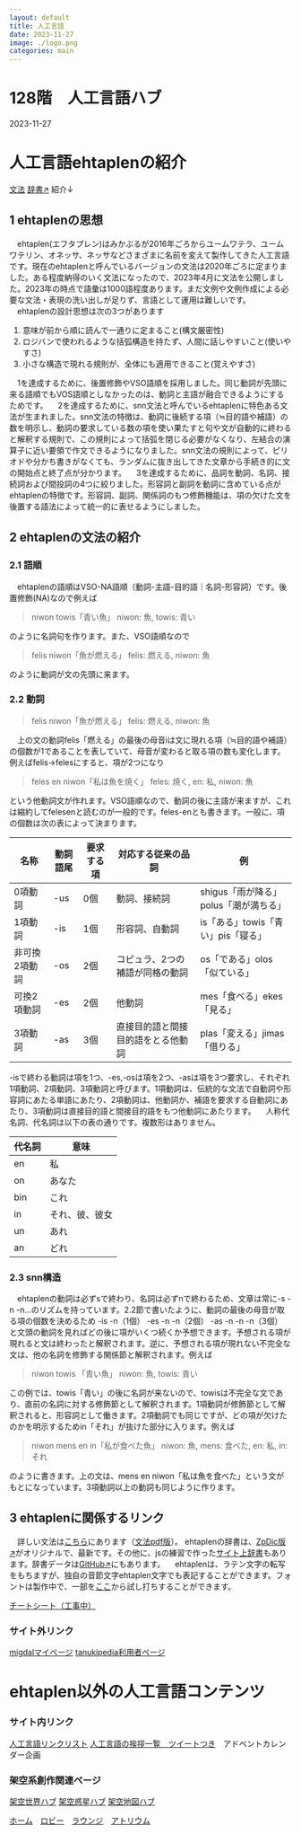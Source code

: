 ```yaml
---
layout: default
title: 人工言語
date: 2023-11-27
image: ./logo.png
categories: main
---
```


# 128階　人工言語ハブ
2023-11-27
# 人工言語ehtaplenの紹介
 [文法](9)
 [辞書↗](https://zpdic.ziphil.com/dictionary/91)
紹介↓
## 1 ehtaplenの思想

　ehtaplen(エフタプレン)はみかぶるが2016年ごろからユームワテラ、ユームワテリン、オネッサ、ネッサなどさまざまに名前を変えて製作してきた人工言語です。現在のehtaplenと呼んでいるバージョンの文法は2020年ごろに定まりました。ある程度納得のいく文法になったので、2023年4月に文法を公開しました。2023年の時点で語彙は1000語程度あります。まだ文例や文例作成による必要な文法・表現の洗い出しが足りず、言語として運用は難しいです。
　ehtaplenの設計思想は次の3つがあります

1. 意味が前から順に読んで一通りに定まること(構文厳密性)
1. ロジバンで使われるような括弧構造を持たず、人間に話しやすいこと(使いやすさ)
1. 小さな構造で現れる規則が、全体にも適用できること(覚えやすさ)

　1を達成するために、後置修飾やVSO語順を採用しました。同じ動詞が先頭に来る語順でもVOS語順としなかったのは、動詞と主語が融合できるようにするためです。
　2を達成するために、snn文法と呼んでいるehtaplenに特色ある文法が生まれました。snn文法の特徴は、動詞に後続する項（≒目的語や補語）の数を明示し、動詞の要求している数の項を使い果たすと句や文が自動的に終わると解釈する規則で、この規則によって括弧を閉じる必要がなくなり、左結合の演算子に近い要領で作文できるようになりました。snn文法の規則によって、ピリオドや分かち書きがなくても、ランダムに抜き出してきた文章から手続き的に文の開始点と終了点が分かります。
　3を達成するために、品詞を動詞、名詞、接続詞および間投詞の4つに絞りました。形容詞と副詞を動詞に含めている点がehtaplenの特徴です。形容詞、副詞、関係詞のもつ修飾機能は、項の欠けた文を後置する語法によって統一的に表せるようにしました。

## 2 ehtaplenの文法の紹介
### 2.1 語順
　ehtaplenの語順はVSO-NA語順（動詞-主語-目的語｜名詞-形容詞）です。後置修飾(NA)なので例えば

>niwon towis「青い魚」
niwon: 魚, towis: 青い

のように名詞句を作ります。また、VSO語順なので

>felis niwon「魚が燃える」
felis: 燃える, niwon: 魚

のように動詞が文の先頭に来ます。


### 2.2 動詞
>felis niwon「魚が燃える」
felis: 燃える, niwon: 魚

　上の文の動詞felis「燃える」の最後の母音iは文に現れる項（≒目的語や補語）の個数が1であることを表していて、母音が変わると取る項の数も変化します。例えばfelis→felesにすると、項が2つになり

>feles en niwon「私は魚を焼く」
feles: 焼く, en: 私, niwon: 魚

という他動詞文が作れます。VSO語順なので、動詞の後に主語が来ますが、これは縮約してfelesenと読むのが一般的です。feles-enとも書きます。一般に、項の個数は次の表によって決まります。

|名称|動詞語尾|要求する項|対応する従来の品詞|例|
|---|---|---|---|---|
|0項動詞|-us|0個|動詞、接続詞|shigus「雨が降る」polus「潮が満ちる」|
|1項動詞|-is|1個|形容詞、自動詞|is「ある」towis「青い」pis「寝る」|
|非可換2項動詞|-os|2個|コピュラ、2つの補語が同格の動詞|os「である」olos「似ている」|
|可換2項動詞|-es|2個|他動詞|mes「食べる」ekes「見る」|
|3項動詞|-as|3個|直接目的語と間接目的語をとる他動詞|plas「変える」jimas「借りる」|

-isで終わる動詞は項を1つ、-es,-osは項を2つ、-asは項を3つ要求し、それぞれ1項動詞、2項動詞、3項動詞と呼びます。1項動詞は、伝統的な文法で自動詞や形容詞にあたる単語にあたり、2項動詞は、他動詞か、補語を要求する自動詞にあたり、3項動詞は直接目的語と間接目的語をもつ他動詞にあたります。
　人称代名詞、代名詞は以下の表の通りです。複数形はありません。

|代名詞|意味|
|---|---|
|en|私|
|on|あなた|
|bin|これ|
|in|それ、彼、彼女|
|un|あれ|
|an|どれ|


### 2.3 snn構造
　ehtaplenの動詞は必ずsで終わり、名詞は必ずnで終わるため、文章は常に-s -n -n...のリズムを持っています。2.2節で書いたように、動詞の最後の母音が取る項の個数を決めるため
-is -n（1個）
-es -n -n（2個）
-as -n -n -n（3個）
と文頭の動詞を見ればどの後に項がいくつ続くか予想できます。予想される項が現れると文は終わったと解釈されます。逆に、予想される項が現れない不完全な文は、他の名詞を修飾する関係節と解釈されます。例えば

>niwon towis 「青い魚」
niwon: 魚, towis: 青い

この例では、towis「青い」の後に名詞が来ないので、towisは不完全な文であり、直前の名詞に対する修飾節として解釈されます。1項動詞が修飾節として解釈されると、形容詞として働きます。2項動詞でも同じですが、どの項が欠けたのかを明示するためin「それ」が抜けた部分に入ります。例えば

>niwon mens en in「私が食べた魚」
niwon: 魚, mens: 食べた, en: 私, in: それ

のように書きます。上の文は、mens en niwon「私は魚を食べた」という文がもとになっています。3項動詞以上の動詞も同じように作ります。

## 3 ehtaplenに関係するリンク
　詳しい文法は[こちら](9)にあります（[文法pdf版](9.pdf)）。
ehtaplenの辞書は、[ZpDic版↗](https://zpdic.ziphil.com/dictionary/91)がオリジナルで、最新です。その他に、jsの練習で作った[サイト上辞書](30.html)もあります。辞書データは[GitHub↗](https://github.com/Mikanixonable/dictionary/)にもあります。
　ehtaplenは、ラテン文字の転写をもちますが、独自の音節文字ehtaplen文字でも表記することができます。フォントは製作中で、一部を[ここ](49)から試し打ちすることができます。

 [チートシート（工事中）](172)

### サイト外リンク
[migdalマイページ](https://migdal.jp/mikanixonable)
[tanukipedia利用者ページ](https://tanukipedia.miraheze.org/wiki/%E5%88%A9%E7%94%A8%E8%80%85:Mikanixonable)

# ehtaplen以外の人工言語コンテンツ
### サイト内リンク
[人工言語リンクリスト](170)
[人工言語の挨拶一覧　ツイートつき](42)　アドベントカレンダー企画




### 架空系創作関連ページ
[架空世界ハブ](166)
[架空惑星ハブ](136)
[架空地図ハブ](162)

[ホーム](./index)　[ロビー](144)　[ラウンジ](159)　[アトリウム](160)

